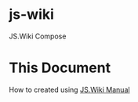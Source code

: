 # js-wiki
JS.Wiki Compose

# This Document
How to created using [JS.Wiki Manual](https://docs.requarks.io/install/ubuntu)
